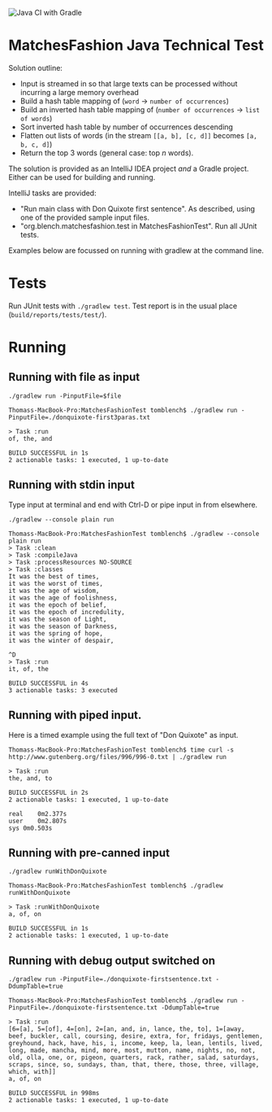 ![Java CI with Gradle](https://github.com/tomblench/matchesfashion-java-technical-test/workflows/Java%20CI%20with%20Gradle/badge.svg)

# MatchesFashion Java Technical Test

Solution outline:
- Input is streamed in so that large texts can be processed without incurring a large memory overhead
- Build a hash table mapping of (`word` → `number of occurrences`)
- Build an inverted hash table mapping of (`number of occurrences` → `list of words`)
- Sort inverted hash table by number of occurrences descending
- Flatten out lists of words (in the stream `[[a, b], [c, d]]` becomes `[a, b, c, d]`)
- Return the top 3 words (general case: top _n_ words).

The solution is provided as an IntelliJ IDEA project _and_ a Gradle project. Either can be used for building and running.

IntelliJ tasks are provided:
- "Run main class with Don Quixote first sentence". As described, using one of the provided sample input files.
- "org.blench.matchesfashion.test in MatchesFashionTest". Run all JUnit tests.

Examples below are focussed on running with gradlew at the command line.

# Tests

Run JUnit tests with `./gradlew test`. Test report is in the usual place (`build/reports/tests/test/`).

# Running

## Running with file as input

`./gradlew run -PinputFile=$file`

```
Thomass-MacBook-Pro:MatchesFashionTest tomblench$ ./gradlew run -PinputFile=./donquixote-first3paras.txt 

> Task :run
of, the, and

BUILD SUCCESSFUL in 1s
2 actionable tasks: 1 executed, 1 up-to-date
```

## Running with stdin input

Type input at terminal and end with Ctrl-D or pipe input in from elsewhere.

`./gradlew --console plain run`

```
Thomass-MacBook-Pro:MatchesFashionTest tomblench$ ./gradlew --console plain run
> Task :clean
> Task :compileJava
> Task :processResources NO-SOURCE
> Task :classes
It was the best of times,
it was the worst of times,
it was the age of wisdom,
it was the age of foolishness,
it was the epoch of belief,
it was the epoch of incredulity,
it was the season of Light,
it was the season of Darkness,
it was the spring of hope,
it was the winter of despair,

^D
> Task :run
it, of, the

BUILD SUCCESSFUL in 4s
3 actionable tasks: 3 executed
```

## Running with piped input.

Here is a timed example using the full text of "Don Quixote" as input.

```
Thomass-MacBook-Pro:MatchesFashionTest tomblench$ time curl -s http://www.gutenberg.org/files/996/996-0.txt | ./gradlew run

> Task :run
the, and, to

BUILD SUCCESSFUL in 2s
2 actionable tasks: 1 executed, 1 up-to-date

real	0m2.377s
user	0m2.807s
sys	0m0.503s
```

## Running with pre-canned input

`./gradlew runWithDonQuixote`

```
Thomass-MacBook-Pro:MatchesFashionTest tomblench$ ./gradlew runWithDonQuixote

> Task :runWithDonQuixote
a, of, on

BUILD SUCCESSFUL in 1s
2 actionable tasks: 1 executed, 1 up-to-date
```

## Running with debug output switched on

`./gradlew run -PinputFile=./donquixote-firstsentence.txt -DdumpTable=true`

```
Thomass-MacBook-Pro:MatchesFashionTest tomblench$ ./gradlew run -PinputFile=./donquixote-firstsentence.txt -DdumpTable=true

> Task :run
[6=[a], 5=[of], 4=[on], 2=[an, and, in, lance, the, to], 1=[away, beef, buckler, call, coursing, desire, extra, for, fridays, gentlemen, greyhound, hack, have, his, i, income, keep, la, lean, lentils, lived, long, made, mancha, mind, more, most, mutton, name, nights, no, not, old, olla, one, or, pigeon, quarters, rack, rather, salad, saturdays, scraps, since, so, sundays, than, that, there, those, three, village, which, with]]
a, of, on

BUILD SUCCESSFUL in 998ms
2 actionable tasks: 1 executed, 1 up-to-date
```
